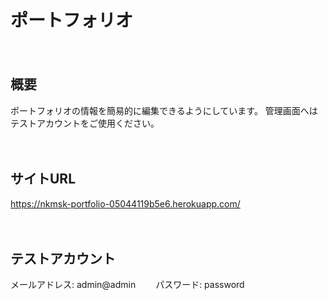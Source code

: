 # ポートフォリオ  

  　　
## 概要
ポートフォリオの情報を簡易的に編集できるようにしています。
管理画面へはテストアカウントをご使用ください。  

  　　
## サイトURL
https://nkmsk-portfolio-05044119b5e6.herokuapp.com/  

  　　
## テストアカウント
メールアドレス: admin@admin　　
パスワード: password
